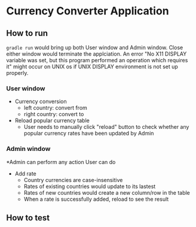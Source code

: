 # Currency Converter Application

## How to run
<code>gradle run</code> would bring up both User window and Admin window. Close either window would terminate the applciation. 
An error "No X11 DISPLAY variable was set, but this program performed an operation which requires it" might occur on UNIX os if UNIX DISPLAY environment is not set up properly.

### User window
- Currency conversion
    - left country: convert from
    - right country: convert to
- Reload popular currency table
    - User needs to manually click "reload" button to check whether any popular currency rates have been updated by Admin

### Admin window
*Admin can perform any action User can do
- Add rate
    - Country currencies are case-insensitive
    - Rates of existing countries would update to its lastest
    - Rates of new countries would create a new column/row in the table
    - When a rate is successfully added, reload to see the result

## How to test
